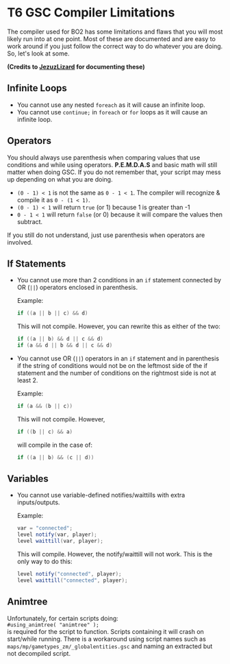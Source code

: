 # T6 GSC Compiler Limitations

The compiler used for BO2 has some limitations and flaws that you will most likely run into at one point. Most of these are documented and are easy to work around if you just follow the correct way to do whatever you are doing. So, let's look at some.

**(Credits to [JezuzLizard](https://github.com/JezuzLizard) for documenting these)**

## Infinite Loops

- You cannot use any nested ``foreach`` as it will cause an infinite loop.
- You cannot use ``continue;`` in ``foreach`` or ``for`` loops as it will cause an infinite loop.

## Operators

You should always use parenthesis when comparing values that use conditions and while using operators. **P.E.M.D.A.S** and basic math will still matter when doing GSC. If you do not remember that, your script may mess up depending on what you are doing.

- ``(0 - 1) < 1`` is not the same as ``0 - 1 < 1``. The compiler will recognize & compile it as ``0 - (1 < 1)``.
- ``(0 - 1) < 1`` will return ``true`` (or 1) because 1 is greater than -1
- ``0 - 1 < 1`` will return ``false`` (or 0) because it will compare the values then subtract.

If you still do not understand, just use parenthesis when operators are involved.

## If Statements

- You cannot use more than 2 conditions in an ``if`` statement connected by OR (``||``) operators enclosed in parenthesis.

   Example:

   ```cs
   if ((a || b || c) && d)
   ```

   This will not compile. However, you can rewrite this as either of the two:

   ```cs
   if ((a || b) && d || c && d)
   if (a && d || b && d || c && d)
   ```

- You cannot use OR (``||``) operators in an ``if`` statement and in parenthesis if the string of conditions would not be on the leftmost side of the if statement and the number of conditions on the rightmost side is not at least 2.

   Example:

   ```cs
   if (a && (b || c))
   ```

   This will not compile. However,

   ```cs
   if ((b || c) && a)
   ```

   will compile in the case of:

   ```cs
   if ((a || b) && (c || d))
   ```

## Variables

- You cannot use variable-defined notifies/waittills with extra inputs/outputs.

   Example:

   ```cs
   var = "connected";
   level notify(var, player);
   level waittill(var, player);
   ```

   This will compile. However, the notify/waittill will not work. This is the only way to do this:

   ```cs
   level notify("connected", player);
   level waittill("connected", player);
   ```

## Animtree

Unfortunately, for certain scripts doing:  
``#using_animtree( "animtree" );``  
is required for the script to function. Scripts containing it will crash on start/while running. There is a workaround using script names such as ``maps/mp/gametypes_zm/_globalentities.gsc`` and naming an extracted but not decompiled script.
